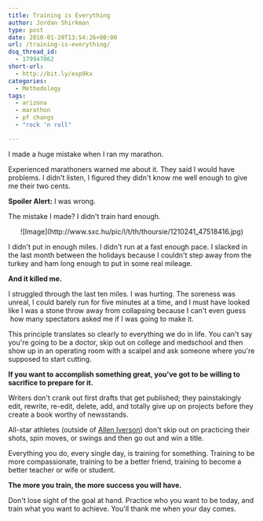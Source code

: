 ```yaml
---
title: Training is Everything
author: Jordan Shirkman
type: post
date: 2010-01-20T13:54:26+00:00
url: /training-is-everything/
dsq_thread_id:
  - 179947062
short-url:
  - http://bit.ly/exp9kx
categories:
  - Methodology
tags:
  - arizona
  - marathon
  - pf changs
  - "rock 'n roll"

---
```

I made a huge mistake when I ran my marathon.

Experienced marathoners warned me about it. They said I would have problems. I didn't listen, I figured they didn't know me well enough to give me their two cents.

**Spoiler Alert:** I was wrong.

The mistake I made? I didn't train hard enough.

<p style="text-align: center;">
  ![Image](http://www.sxc.hu/pic/l/t/th/thoursie/1210241_47518416.jpg)
</p>

I didn't put in enough miles. I didn't run at a fast enough pace. I slacked in the last month between the holidays because I couldn't step away from the turkey and ham long enough to put in some real mileage.

**And it killed me.**

**<span style="font-weight: normal;">I struggled through the last ten miles. I was hurting. The soreness was unreal, I could barely run for five minutes at a time, and I must have looked like I was a stone throw away from collapsing because I can't even guess  how many spectators asked me if I was going to make it.</span>**

This principle translates so clearly to everything we do in life. You can't say you're going to be a doctor, skip out on college and medschool and then show up in an operating room with a scalpel and ask someone where you're supposed to start cutting.

**If you want to accomplish something great, you've got to be willing to sacrifice to prepare for it.**

Writers don't crank out first drafts that get published; they painstakingly edit, rewrite, re-edit, delete, add, and totally give up on projects before they create a book worthy of newsstands.

All-star athletes (outside of [Allen Iverson](http://www.youtube.com/watch?v=eGDBR2L5kzI)) don't skip out on practicing their shots, spin moves, or swings and then go out and win a title.

Everything you do, every single day, is training for something. Training to be more compassionate, training to be a better friend, training to become a better teacher or wife or student.

**The more you train, the more success you will have.**

Don't lose sight of the goal at hand. Practice who you want to be today, and train what you want to achieve. You'll thank me when your day comes.
